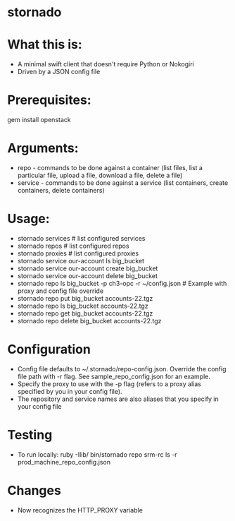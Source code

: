 stornado
========
# What this is:
* A minimal swift client that doesn't require Python or Nokogiri
* Driven by a JSON config file

# Prerequisites:
gem install openstack

# Arguments:
* repo - commands to be done against a container (list files, list a particular file, upload a file, download a file, delete a file)
* service - commands to be done against a service (list containers, create containers, delete containers)

# Usage:
* stornado services # list configured services
* stornado repos # list configured repos
* stornado proxies # list configured proxies
* stornado service our-account ls big_bucket
* stornado service our-account create big_bucket
* stornado service our-account delete big_bucket 
* stornado repo ls big_bucket -p ch3-opc  -r ~/config.json # Example with proxy and config file override
* stornado repo put big_bucket accounts-22.tgz
* stornado repo ls big_bucket accounts-22.tgz
* stornado repo get big_bucket accounts-22.tgz
* stornado repo delete big_bucket accounts-22.tgz

# Configuration
* Config file defaults to ~/.stornado/repo-config.json.  Override the config file path with -r flag.   See sample_repo_config.json for an example.
* Specify the proxy to use with the -p flag (refers to a proxy alias specified by you in your config file).
* The repository and service names are also aliases that you specify in your config file

# Testing
* To run locally:  ruby -Ilib/ bin/stornado repo srm-rc ls -r prod_machine_repo_config.json

# Changes
* Now recognizes the HTTP_PROXY variable
